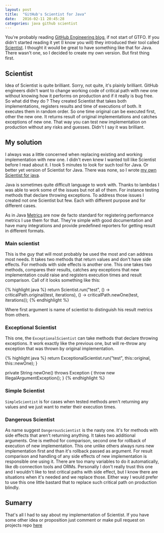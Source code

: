 ```yaml
---
layout: post
title:  "GitHub's Scientist for Java"
date:   2016-02-11 20:45:28
categories: java github scientist
---
```


You're probably reading [GitHub Engineering blog][blog], if not start of GTFO. If you didn't started reading it yet (I know you will) they introduced their tool called [Scientist][scie]. I thought it would be great to have something like that for Java. There wasn't one, so I decided to create my own version. But first thing first.

## Scientist

Idea of Scientist is quite brilliant. Sorry, not quite, it's plainly brilliant. GitHub engineers didn't want to change working code of critical path with new one without knowing how it performs on production and if it really is bug free. So what did they do ? They created Scientist that takes both implementations, registers results and time of executions of both. It executes them in random order. So one time original can be executed first, other the new one. It returns result of original implementations and catches exceptions of new one. That way you can test new implementation on production without any risks and guesses. Didn't I say it was brilliant.

## My solution

I always was a little concerned when replacing existing and working implementation with new one. I didn't even knew I wanted toll like Scientist before I read about it. I took 5 minutes to look for such tool for Java. Or better yet version of Scientist for Java. There was none, so I wrote [my own Scientist for java][my].

Java is sometimes quite difficult language to work with. Thanks to lambdas I was able to work some of the issues but not all of them. For instance testing methods that declare throwing exceptions. To address those issues I created not one Scientist but few. Each with different purpose and for different cases.

As in Java [Metrics][metrics] are now de facto standard for registering performance metrics I use them for that. They're simple with good documentation and have many integrations and provide predefined reporters for getting result in different formats.

### Main scientist

This is the guy that will most probably be used the most and can address most needs. It takes two methods that return values and don't have side effects. For methods with side effects is another one. This one takes two methods, compares their results, catches any exceptions that new implementation could raise and registers execution times and result comparison. Call of it looks something like this:

{% highlight java %}
return Scientist.run("test", () -> criticalPath.original(test, iterations), () -> criticalPath.newOne(test, iterations));
{% endhighlight %}

Where first argument is name of scientist to distinguish his result metrics from others.

### Exceptional Scientist

This one, the ```ExceptionalScientist``` can take methods that declare throwing exceptions. It work exactly like the previous one, but will re-throw any exception that was thrown by original implementation.

{% highlight java %}
    return ExceptionalScientist.run("test", this::original, this::newOne);
}

private String newOne() throws Exception {
    throw new IllegalArgumentException();
}
{% endhighlight %}

### Simple Scientist

```SimpleScientist``` is for cases when tested methods aren't returning any values and we just want to meter their execution times.

### Dangerous Scientist

As name suggest ```DangerousScientist``` is the nasty one. It's for methods with side effects that aren't returning anything. It takes two additional arguments. One is method for comparison, second one for rollback of execution of new implementation. This one unlike others always runs new implementation first and than it's rollback passed as argument. For result comparison and handling of any side effects of new implementation is responsible one using it. There are too many variables to do it automatically, like db connection tools and ORMs. Personally I don't really trust this one and I wouldn't like to test critical paths with side effect, but I know there are situations when it's needed and we replace those. Either way I would prefer to use this one little bastard that to replace such critical path on production blindly.

## Sumarry

That's all I had to say about my implementation of Scientist. If you have some other idea or proposition just comment or make pull request on projects repo [here][my]

[blog]: http://githubengineering.com/
[scie]: http://githubengineering.com/scientist/
[my]: https://github.com/spacanowski/scientist-java
[metrics]: https://dropwizard.github.io/metrics/3.1.0/